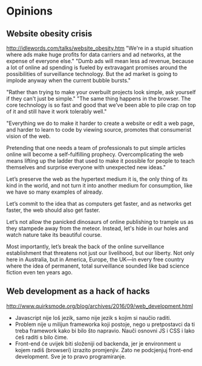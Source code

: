 # Opinions

## Website obesity crisis
http://idlewords.com/talks/website_obesity.htm
"We're in a stupid situation where ads make huge profits for data carriers and ad networks, at the expense of everyone else."
"Dumb ads will mean less ad revenue, because a lot of online ad spending is fueled by extravagant promises around the possibilities of surveillance technology. But the ad market is going to implode anyway when the current bubble bursts."

"Rather than trying to make your overbuilt projects look simple, ask yourself if they can't just be simple."
"The same thing happens in the browser. The core technology is so fast and good that we’ve been able to pile crap on top of it and still have it work tolerably well."

"Everything we do to make it harder to create a website or edit a web page, and harder to learn to code by viewing source, promotes that consumerist vision of the web.

Pretending that one needs a team of professionals to put simple articles online will become a self-fulfilling prophecy. Overcomplicating the web means lifting up the ladder that used to make it possible for people to teach themselves and surprise everyone with unexpected new ideas."

Let’s preserve the web as the hypertext medium it is, the only thing of its kind in the world, and not turn it into another medium for consumption, like we have so many examples of already.

Let’s commit to the idea that as computers get faster, and as networks get faster, the web should also get faster.

Let’s not allow the panicked dinosaurs of online publishing to trample us as they stampede away from the meteor. Instead, let's hide in our holes and watch nature take its beautiful course.

Most importantly, let’s break the back of the online surveillance establishment that threatens not just our livelihood, but our liberty. Not only here in Australia, but in America, Europe, the UK—in every free country where the idea of permanent, total surveillance sounded like bad science fiction even ten years ago.


## Web development as a hack of hacks
http://www.quirksmode.org/blog/archives/2016/09/web_development.html
* Javascript nije loš jezik, samo nije jezik s kojim si naučio raditi.
* Problem nije u milijun frameworka koji postoje, nego u pretpostavci da ti treba framework kako bi bilo što napravio. Nauči osnovni JS i CSS i lako ćeš raditi s bilo čime.
* Front-end će uvijek biti složeniji od backenda, jer je environment u kojem radiš (browseri) izrazito promjenjiv. Zato ne podcjenjuj front-end development. Sve je to pravo programiranje.
